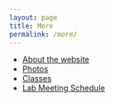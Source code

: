 ```yaml
---
layout: page
title: More
permalink: /more/
---
```

- [About the website](About_the_website.html)
- [Photos](https://instagram.com/kachroolab/)
- [Classes](/classes/)
- [Lab Meeting Schedule](lab_meetings.html)
